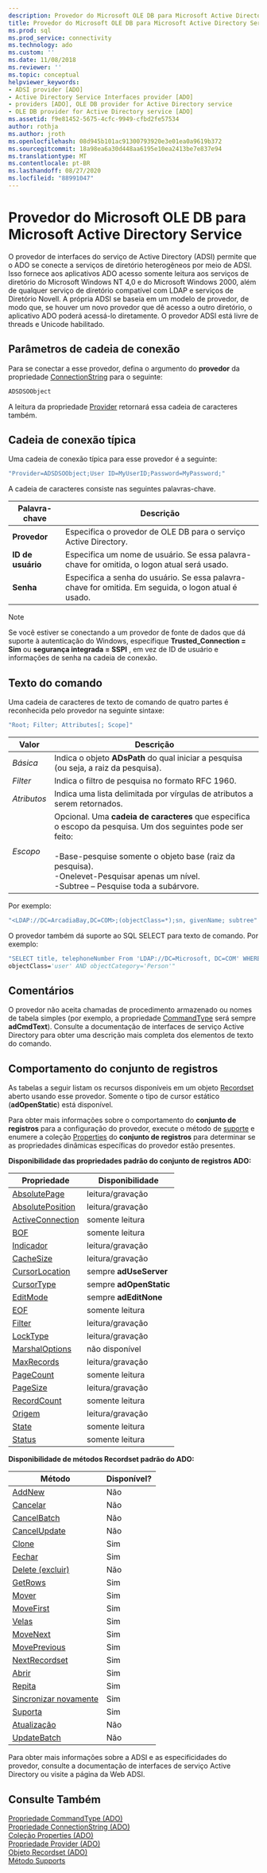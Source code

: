 ```yaml
---
description: Provedor do Microsoft OLE DB para Microsoft Active Directory Service
title: Provedor do Microsoft OLE DB para Microsoft Active Directory Service | Microsoft Docs
ms.prod: sql
ms.prod_service: connectivity
ms.technology: ado
ms.custom: ''
ms.date: 11/08/2018
ms.reviewer: ''
ms.topic: conceptual
helpviewer_keywords:
- ADSI provider [ADO]
- Active Directory Service Interfaces provider [ADO]
- providers [ADO], OLE DB provider for Active Directory service
- OLE DB provider for Active Directory service [ADO]
ms.assetid: f9e81452-5675-4cfc-9949-cfbd2fe57534
author: rothja
ms.author: jroth
ms.openlocfilehash: 08d945b101ac91300793920e3e01ea0a9619b372
ms.sourcegitcommit: 18a98ea6a30d448aa6195e10ea2413be7e837e94
ms.translationtype: MT
ms.contentlocale: pt-BR
ms.lasthandoff: 08/27/2020
ms.locfileid: "88991047"
---
```

# <a name="microsoft-ole-db-provider-for-microsoft-active-directory-service"></a>Provedor do Microsoft OLE DB para Microsoft Active Directory Service
O provedor de interfaces do serviço de Active Directory (ADSI) permite que o ADO se conecte a serviços de diretório heterogêneos por meio de ADSI. Isso fornece aos aplicativos ADO acesso somente leitura aos serviços de diretório do Microsoft Windows NT 4,0 e do Microsoft Windows 2000, além de qualquer serviço de diretório compatível com LDAP e serviços de Diretório Novell. A própria ADSI se baseia em um modelo de provedor, de modo que, se houver um novo provedor que dê acesso a outro diretório, o aplicativo ADO poderá acessá-lo diretamente. O provedor ADSI está livre de threads e Unicode habilitado.  
  
## <a name="connection-string-parameters"></a>Parâmetros de cadeia de conexão  
 Para se conectar a esse provedor, defina o argumento do **provedor** da propriedade [ConnectionString](../../reference/ado-api/connectionstring-property-ado.md) para o seguinte:  
  
```vb
ADSDSOObject  
```  
  
 A leitura da propriedade [Provider](../../reference/ado-api/provider-property-ado.md) retornará essa cadeia de caracteres também.  
  
## <a name="typical-connection-string"></a>Cadeia de conexão típica  
 Uma cadeia de conexão típica para esse provedor é a seguinte:  
  
```vb
"Provider=ADSDSOObject;User ID=MyUserID;Password=MyPassword;"  
```  
  
 A cadeia de caracteres consiste nas seguintes palavras-chave.  
  
|Palavra-chave|Descrição|  
|-------------|-----------------|  
|**Provedor**|Especifica o provedor de OLE DB para o serviço Active Directory.|  
|**ID de usuário**|Especifica um nome de usuário. Se essa palavra-chave for omitida, o logon atual será usado.|  
|**Senha**|Especifica a senha do usuário. Se essa palavra-chave for omitida. Em seguida, o logon atual é usado.|  
  
> [!NOTE]
>  Se você estiver se conectando a um provedor de fonte de dados que dá suporte à autenticação do Windows, especifique **Trusted_Connection = Sim** ou **segurança integrada = SSPI** , em vez de ID de usuário e informações de senha na cadeia de conexão.  
  
## <a name="command-text"></a>Texto do comando  
 Uma cadeia de caracteres de texto de comando de quatro partes é reconhecida pelo provedor na seguinte sintaxe:  
  
```vb
"Root; Filter; Attributes[; Scope]"  
```  
  
|Valor|Descrição|  
|-----------|-----------------|  
|*Básica*|Indica o objeto **ADsPath** do qual iniciar a pesquisa (ou seja, a raiz da pesquisa).|  
|*Filter*|Indica o filtro de pesquisa no formato RFC 1960.|  
|*Atributos*|Indica uma lista delimitada por vírgulas de atributos a serem retornados.|  
|*Escopo*|Opcional. Uma **cadeia de caracteres** que especifica o escopo da pesquisa. Um dos seguintes pode ser feito:<br /><br /> -Base-pesquise somente o objeto base (raiz da pesquisa).<br />-Onelevet-Pesquisar apenas um nível.<br />-Subtree – Pesquise toda a subárvore.|  
  
 Por exemplo:  
  
```vb
"<LDAP://DC=ArcadiaBay,DC=COM>;(objectClass=*);sn, givenName; subtree"  
```  
  
 O provedor também dá suporte ao SQL SELECT para texto de comando. Por exemplo:  
  
```vb
"SELECT title, telephoneNumber From 'LDAP://DC=Microsoft, DC=COM' WHERE   
objectClass='user' AND objectCategory='Person'"  
```  
  
## <a name="remarks"></a>Comentários  
 O provedor não aceita chamadas de procedimento armazenado ou nomes de tabela simples (por exemplo, a propriedade [CommandType](../../reference/ado-api/commandtype-property-ado.md) será sempre **adCmdText**). Consulte a documentação de interfaces de serviço Active Directory para obter uma descrição mais completa dos elementos de texto do comando.  
  
## <a name="recordset-behavior"></a>Comportamento do conjunto de registros  
 As tabelas a seguir listam os recursos disponíveis em um objeto [Recordset](../../reference/ado-api/recordset-object-ado.md) aberto usando esse provedor. Somente o tipo de cursor estático (**adOpenStatic**) está disponível.  
  
 Para obter mais informações sobre o comportamento do **conjunto de registros** para a configuração do provedor, execute o método de [suporte](../../reference/ado-api/supports-method.md) e enumere a coleção [Properties](../../reference/ado-api/properties-collection-ado.md) do **conjunto de registros** para determinar se as propriedades dinâmicas específicas do provedor estão presentes.  
  
 **Disponibilidade das propriedades padrão do conjunto de registros ADO:**  
  
|Propriedade|Disponibilidade|  
|--------------|------------------|  
|[AbsolutePage](../../reference/ado-api/absolutepage-property-ado.md)|leitura/gravação|  
|[AbsolutePosition](../../reference/ado-api/absoluteposition-property-ado.md)|leitura/gravação|  
|[ActiveConnection](../../reference/ado-api/activeconnection-property-ado.md)|somente leitura|  
|[BOF](../../reference/ado-api/bof-eof-properties-ado.md)|somente leitura|  
|[Indicador](../../reference/ado-api/bookmark-property-ado.md)|leitura/gravação|  
|[CacheSize](../../reference/ado-api/cachesize-property-ado.md)|leitura/gravação|  
|[CursorLocation](../../reference/ado-api/cursorlocation-property-ado.md)|sempre **adUseServer**|  
|[CursorType](../../reference/ado-api/cursortype-property-ado.md)|sempre **adOpenStatic**|  
|[EditMode](../../reference/ado-api/editmode-property.md)|sempre **adEditNone**|  
|[EOF](../../reference/ado-api/bof-eof-properties-ado.md)|somente leitura|  
|[Filter](../../reference/ado-api/filter-property.md)|leitura/gravação|  
|[LockType](../../reference/ado-api/locktype-property-ado.md)|leitura/gravação|  
|[MarshalOptions](../../reference/ado-api/marshaloptions-property-ado.md)|não disponível|  
|[MaxRecords](../../reference/ado-api/maxrecords-property-ado.md)|leitura/gravação|  
|[PageCount](../../reference/ado-api/pagecount-property-ado.md)|somente leitura|  
|[PageSize](../../reference/ado-api/pagesize-property-ado.md)|leitura/gravação|  
|[RecordCount](../../reference/ado-api/recordcount-property-ado.md)|somente leitura|  
|[Origem](../../reference/ado-api/source-property-ado-recordset.md)|leitura/gravação|  
|[State](../../reference/ado-api/state-property-ado.md)|somente leitura|  
|[Status](../../reference/ado-api/status-property-ado-recordset.md)|somente leitura|  
  
 **Disponibilidade de métodos Recordset padrão do ADO:**  
  
|Método|Disponível?|  
|------------|----------------|  
|[AddNew](../../reference/ado-api/addnew-method-ado.md)|Não|  
|[Cancelar](../../reference/ado-api/cancel-method-ado.md)|Não|  
|[CancelBatch](../../reference/ado-api/cancelbatch-method-ado.md)|Não|  
|[CancelUpdate](../../reference/ado-api/cancelupdate-method-ado.md)|Não|  
|[Clone](../../reference/ado-api/clone-method-ado.md)|Sim|  
|[Fechar](../../reference/ado-api/close-method-ado.md)|Sim|  
|[Delete (excluir)](../../reference/ado-api/delete-method-ado-recordset.md)|Não|  
|[GetRows](../../reference/ado-api/getrows-method-ado.md)|Sim|  
|[Mover](../../reference/ado-api/move-method-ado.md)|Sim|  
|[MoveFirst](../../reference/ado-api/movefirst-movelast-movenext-and-moveprevious-methods-ado.md)|Sim|  
|[Velas](../../reference/ado-api/movefirst-movelast-movenext-and-moveprevious-methods-ado.md)|Sim|  
|[MoveNext](../../reference/ado-api/movefirst-movelast-movenext-and-moveprevious-methods-ado.md)|Sim|  
|[MovePrevious](../../reference/ado-api/movefirst-movelast-movenext-and-moveprevious-methods-ado.md)|Sim|  
|[NextRecordset](../../reference/ado-api/nextrecordset-method-ado.md)|Sim|  
|[Abrir](../../reference/ado-api/open-method-ado-recordset.md)|Sim|  
|[Repita](../../reference/ado-api/requery-method.md)|Sim|  
|[Sincronizar novamente](../../reference/ado-api/resync-method.md)|Sim|  
|[Suporta](../../reference/ado-api/supports-method.md)|Sim|  
|[Atualização](../../reference/ado-api/update-method.md)|Não|  
|[UpdateBatch](../../reference/ado-api/updatebatch-method.md)|Não|  
  
 Para obter mais informações sobre a ADSI e as especificidades do provedor, consulte a documentação de interfaces de serviço Active Directory ou visite a página da Web ADSI.  
  
## <a name="see-also"></a>Consulte Também  
 [Propriedade CommandType (ADO)](../../reference/ado-api/commandtype-property-ado.md)   
 [Propriedade ConnectionString (ADO)](../../reference/ado-api/connectionstring-property-ado.md)   
 [Coleção Properties (ADO)](../../reference/ado-api/properties-collection-ado.md)   
 [Propriedade Provider (ADO)](../../reference/ado-api/provider-property-ado.md)   
 [Objeto Recordset (ADO)](../../reference/ado-api/recordset-object-ado.md)   
 [Método Supports](../../reference/ado-api/supports-method.md)